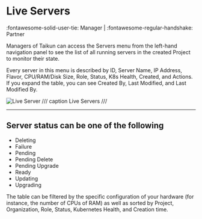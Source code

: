 # **Live Servers**
:fontawesome-solid-user-tie: Manager | :fontawesome-regular-handshake: Partner

Managers of Taikun can access the Servers menu from the left-hand navigation panel to see the list of all running servers in the created Project to monitor their state.

Every server in this menu is described by ID, Server Name, IP Address, Flavor, CPU/RAM/Disk Size, Role, Status, K8s Health, Created, and Actions. If you expand the table, you can see Created By, Last Modified, and Last Modified By.

![Live Server](https://rgw.cloudpoint.tcpro.cz/swift/v1/KEY_0efe203c42c0402f9402a570302dc066/new-docs/monitoring-your-projects/live%20servers/live_servers.gif)
/// caption 
Live Servers
///

---

## **Server status can be one of the following**

- Deleting
- Failure
- Pending
- Pending Delete
- Pending Upgrade
- Ready
- Updating
- Upgrading

The table can be filtered by the specific configuration of your hardware (for instance, the number of CPUs of RAM) as well as sorted by Project, Organization, Role, Status, Kubernetes Health, and Creation time.
